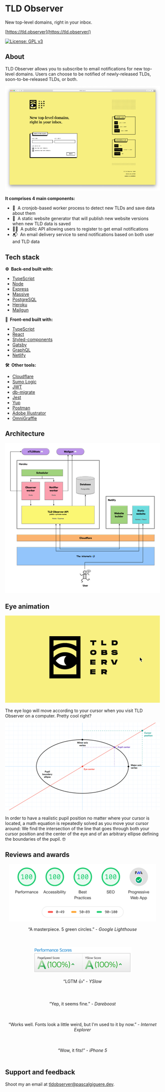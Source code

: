 # TLD Observer

New top-level domains, right in your inbox.

[https://tld.observer](https://tld.observer/)

[![License: GPL v3](https://img.shields.io/badge/License-GPLv3-blue.svg)](https://www.gnu.org/licenses/gpl-3.0)

## About

TLD Observer allows you to subscribe to email notifications for new top-level domains. Users can choose to be notified
of newly-released TLDs, soon-to-be-released TLDs, or both.

![Screenshot](doc/screenshot.png)

**It comprises 4 main components:**

- 👷&nbsp; A cronjob-based worker process to detect new TLDs and save data about them
- 🚀&nbsp; A static website generator that will publish new website versions when new TLD data is saved
- 👩‍💻&nbsp; A public API allowing users to register to get email notifications
- 📬&nbsp; An email delivery service to send notifications based on both user and TLD data

## Tech stack

**⚙️&nbsp; Back-end built with:**

- [TypeScript](https://www.typescriptlang.org/)
- [Node](https://nodejs.org/)
- [Express](https://www.express.com/)
- [Massive](https://massivejs.org/)
- [PostgreSQL](https://www.postgresql.org/)
- [Heroku](https://heroku.com/)
- [Mailgun](https://www.mailgun.com/)

**💅&nbsp; Front-end built with:**

- [TypeScript](https://www.typescriptlang.org/)
- [React](https://reactjs.org/)
- [Styled-components](https://styled-components.com/)
- [Gatsby](https://www.gatsbyjs.org/)
- [GraphQL](https://graphql.org/)
- [Netlify](https://www.netlify.com/)

**🛠️&nbsp; Other tools:**

- [Cloudflare](https://www.cloudflare.com/)
- [Sumo Logic](https://www.sumologic.com/)
- [JWT](https://jwt.io/)
- [db-migrate](https://db-migrate.readthedocs.io/)
- [Jest](https://jestjs.io/)
- [Yup](https://github.com/jquense/yup)
- [Postman](https://www.postman.com/)
- [Adobe Illustrator](https://www.adobe.com/products/illustrator.html)
- [OmniGraffle](https://www.omnigroup.com/omnigraffle/)

## Architecture

![Architecture diagram](doc/architecture-diagram.png)

## Eye animation

<p align="center">
  <img src="doc/logo-animation.gif" width="511" alt="Logo">
</p>

The eye logo will move according to your cursor when you visit TLD Observer on a computer. Pretty cool right?

![Ellipse diagram](doc/ellipse-diagram.png)

In order to have a realistic pupil position no matter where your cursor is located, a math equation is repeatedly solved
as you move your cursor around: We find the intersection of the line that goes through both your cursor position and
the center of the eye and of an arbitrary ellipse defining the boundaries of the pupil. 🤓

## Reviews and awards

<div align="center" style="margin-bottom: 50px;">
  <img src="doc/lighthouse-score.png" width="480" alt="Lighthouse score"/>
  <p>“A masterpiece. 5 green circles.” - <em>Google Lighthouse</em></p>
</div>
<div align="center" style="margin-bottom: 50px;">
  <img src="doc/yslow-score.png" width="320" alt="YSlow score"/>
  <p>“LGTM 👍” - <em>YSlow</em></p>
</div>
<div align="center" style="margin-bottom: 50px;">
  <p>“Yep, it seems fine.” - <em>Dareboost</em></p>
</div>
<div align="center" style="margin-bottom: 50px;">
  <p>“Works well. Fonts look a little weird, but I'm used to it by now.” - <em>Internet Explorer</em></p>
</div>
<div align="center" style="margin-bottom: 50px;">
  <p>“Wow, it fits!” - <em>iPhone 5</em></p>
</div>

## Support and feedback

Shoot my an email at [tldobserver@pascalgiguere.dev](mailto:tldobserver@pascalgiguere.dev).
